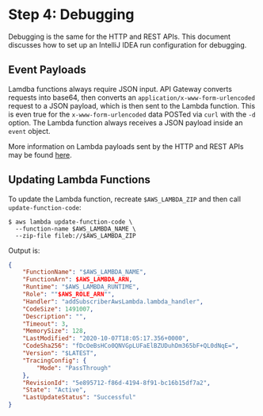 # Step 4: Debugging

Debugging is the same for the HTTP and REST APIs.
This document discusses how to set up an IntelliJ IDEA run configuration for debugging.


## Event Payloads
Lamdba functions always require JSON input.
API Gateway converts requests into base64, then converts an `application/x-www-form-urlencoded` request to a JSON payload, which is then sent to the Lambda function.
This is even true for the `x-www-form-urlencoded` data POSTed via `curl` with the `-d` option.
The Lambda function always receives a JSON payload inside an `event` object.

More information on Lambda payloads sent by the HTTP and REST APIs may be found
[here](https://docs.aws.amazon.com/apigateway/latest/developerguide/http-api-vs-rest.html).


## Updating Lambda Functions
To update the Lambda function, recreate `$AWS_LAMBDA_ZIP` and then call `update-function-code`:

```script
$ aws lambda update-function-code \
  --function-name $AWS_LAMBDA_NAME \
  --zip-file fileb://$AWS_LAMBDA_ZIP
```

Output is:

```json
{
    "FunctionName": "$AWS_LAMBDA_NAME",
    "FunctionArn": $AWS_LAMBDA_ARN,
    "Runtime": "$AWS_LAMBDA_RUNTIME",
    "Role": ""$AWS_ROLE_ARN"",
    "Handler": "addSubscriberAwsLambda.lambda_handler",
    "CodeSize": 1491007,
    "Description": "",
    "Timeout": 3,
    "MemorySize": 128,
    "LastModified": "2020-10-07T18:05:17.356+0000",
    "CodeSha256": "fDcOeBsHCo0QNVGpLUFaElBZUDuhDm365bF+QL0dNqE=",
    "Version": "$LATEST",
    "TracingConfig": {
        "Mode": "PassThrough"
    },
    "RevisionId": "5e895712-f86d-4194-8f91-bc16b15df7a2",
    "State": "Active",
    "LastUpdateStatus": "Successful"
}
```
